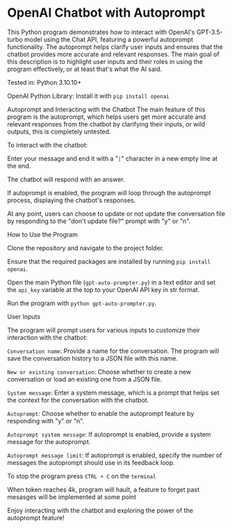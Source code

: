 # OpenAI Chatbot with Autoprompt
This Python program demonstrates how to interact with OpenAI's GPT-3.5-turbo model using the Chat API, featuring a powerful autoprompt functionality. The autoprompt helps clarify user inputs and ensures that the chatbot provides more accurate and relevant responses. The main goal of this description is to highlight user inputs and their roles in using the program effectively, or at least that's what the AI said.


Tested in:
Python 3.10.10+

OpenAI Python Library: Install it with `pip install openai`


Autoprompt and Interacting with the Chatbot
The main feature of this program is the autoprompt, which helps users get more accurate and relevant responses from the chatbot by clarifying their inputs, or wild outputs, this is completely untested.



To interact with the chatbot:


Enter your message and end it with a "`|`" character in a new empty line at the end.

The chatbot will respond with an answer.

If autoprompt is enabled, the program will loop through the autoprompt process, displaying the chatbot's responses.

At any point, users can choose to update or not update the conversation file by responding to the "don't update file?" prompt with "y" or "n".



How to Use the Program


Clone the repository and navigate to the project folder.

Ensure that the required packages are installed by running `pip install openai`.

Open the main Python file (`gpt-auto-prompter.py`) in a text editor and set the `api_key` variable at the top to your OpenAI API key in str format.

Run the program with `python gpt-auto-prompter.py`.




User Inputs


The program will prompt users for various inputs to customize their interaction with the chatbot:


`Conversation name`: Provide a name for the conversation. The program will save the conversation history to a JSON file with this name.


   `New or existing conversation`: Choose whether to create a new conversation or load an existing one from a JSON file.


`System message`: Enter a system message, which is a prompt that helps set the context for the conversation with the chatbot.


`Autoprompt`: Choose whether to enable the autoprompt feature by responding with "y" or "n".

   `Autoprompt system message`: If autoprompt is enabled, provide a system message for the autoprompt.

   `Autoprompt message limit`: If autoprompt is enabled, specify the number of messages the autoprompt should use in its feedback loop.
    
    
To stop the program press `CTRL + C` on the `terminal`



When token reaches 4k, program will hault, a feature to forget past mesasges will be implemented at some point



Enjoy interacting with the chatbot and exploring the power of the autoprompt feature!
